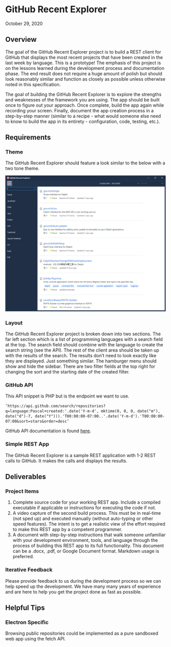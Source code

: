 # GitHub Recent Explorer
October 29, 2020

## Overview
The goal of the GitHub Recent Explorer project is to build a REST client for GitHub that displays the most recent projects that have been created in the last week by language. This is a prototype! The emphasis of this project is on the lessons learned during the development process and documentation phase. The end result does not require a huge amount of polish but should look reasonably similar and function as closely as possible unless otherwise noted in this specification.

The goal of building the GitHub Recent Explorer is to explore the strengths and weaknesses of the framework you are using. The app should be built once to figure out your approach.  Once complete, build the app again while recording your screen.  Finally, document the app creation process in a step-by-step manner (similar to a recipe - what would someone else need to know to build the app in its entirety - configuration, code, testing, etc.).

## Requirements
### Theme
The GitHub Recent Explorer should feature a look similar to the below with a two tone theme.

![](https://github.com/Embarcadero/ComparisonResearch/blob/main/github-recent-explorer/githubRecentExplorer.png)

### Layout
The GitHub Recent Explorer project is broken down into two sections. The far left section which is a list of programming languages with a search field at the top. The search field should combine with the language to create the search string (see the API). The rest of the client area should be taken up with the results of the search. The results don’t need to look exactly like they are displayed. Just something similar.
The hamburger menu should show and hide the sidebar. There are two filter fields at the top right for changing the sort and the starting date of the created filter.

### GitHub API
This API snippet is PHP but is the endpoint we want to use. 
```
‘https://api.github.com/search/repositories?q=language:Pascal+created:'.date('Y-m-d', mktime(0, 0, 0, date("m"), date("d")-7, date("Y"))).'T00:00:00-07:00..'.date('Y-m-d').'T00:00:00-07:00&sort=stars&order=desc’
```
GitHub API documentation is found [here](https://docs.github.com/en/free-pro-team@latest/rest/reference/search).

### Simple REST App
The GitHub Recent Explorer is a sample REST application with 1-2 REST calls to GitHub. It makes the calls and displays the results.


## Deliverables
### Project Items

1. Complete source code for your working REST app.  Include a compiled executable if applicable or instructions for executing the code if not.
2. A video capture of the second build process.  This must be in real-time (not sped up) and executed manually (without auto-typing or other speed features).  The intent is to get a realistic view of the effort required to make this REST app by a competent programmer.
3. A document with step-by-step instructions that walk someone unfamiliar with your development environment, tools, and language through the process of building this REST app to its full functionality.  This document can be a .docx, .pdf, or Google Document format.  Markdown usage is preferred.


### Iterative Feedback
Please provide feedback to us during the development process so we can help speed up the development. We have many many years of experience and are here to help you get the project done as fast as possible.

## Helpful Tips
### Electron Specific
Browsing public repositories could be implemented as a pure sandboxed web app using the fetch API.
